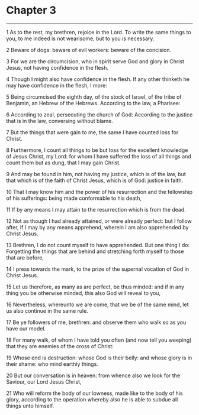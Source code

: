 # Chapter 3

***

1 As to the rest, my brethren, rejoice in the Lord. To write the same things to you, to me indeed is not wearisome, but to you is necessary.

2 Beware of dogs: beware of evil workers: beware of the concision.

3 For we are the circumcision, who in spirit serve God and glory in Christ Jesus, not having confidence in the flesh.

4 Though I might also have confidence in the flesh. If any other thinketh he may have confidence in the flesh, I more:

5 Being circumcised the eighth day, of the stock of Israel, of the tribe of Benjamin, an Hebrew of the Hebrews. According to the law, a Pharisee:

6 According to zeal, persecuting the church of God: According to the justice that is in the law, conversing without blame.

7 But the things that were gain to me, the same I have counted loss for Christ.

8 Furthermore, I count all things to be but loss for the excellent knowledge of Jesus Christ, my Lord: for whom I have suffered the loss of all things and count them but as dung, that I may gain Christ.

9 And may be found in him, not having my justice, which is of the law, but that which is of the faith of Christ Jesus, which is of God: justice in faith.

10 That I may know him and the power of his resurrection and the fellowship of his sufferings: being made conformable to his death,

11 If by any means I may attain to the resurrection which is from the dead.

12 Not as though I had already attained, or were already perfect: but I follow after, if I may by any means apprehend, wherein I am also apprehended by Christ Jesus.

13 Brethren, I do not count myself to have apprehended. But one thing I do: Forgetting the things that are behind and stretching forth myself to those that are before,

14 I press towards the mark, to the prize of the supernal vocation of God in Christ Jesus.

15 Let us therefore, as many as are perfect, be thus minded: and if in any thing you be otherwise minded, this also God will reveal to you,

16 Nevertheless, whereunto we are come, that we be of the same mind, let us also continue in the same rule.

17 Be ye followers of me, brethren: and observe them who walk so as you have our model.

18 For many walk, of whom I have told you often (and now tell you weeping) that they are enemies of the cross of Christ:

19 Whose end is destruction: whose God is their belly: and whose glory is in their shame: who mind earthly things.

20 But our conversation is in heaven: from whence also we look for the Saviour, our Lord Jesus Christ,

21 Who will reform the body of our lowness, made like to the body of his glory, according to the operation whereby also he is able to subdue all things unto himself.

